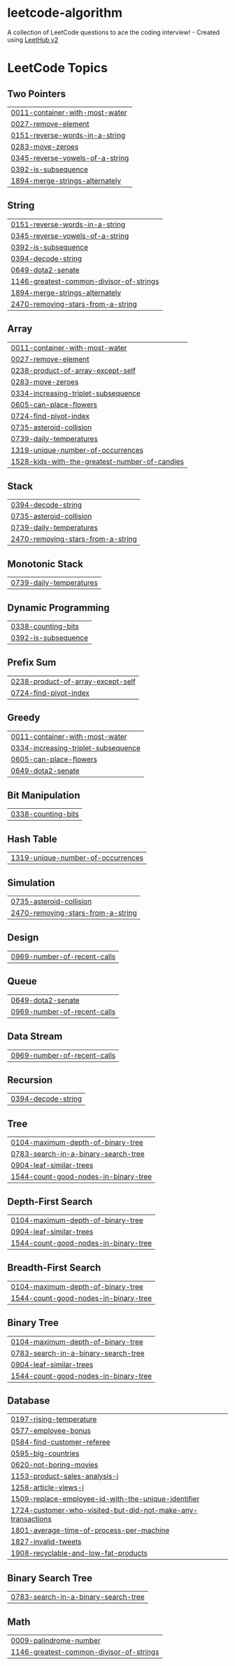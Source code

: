 # leetcode-algorithm
A collection of LeetCode questions to ace the coding interview! - Created using [LeetHub v2](https://github.com/arunbhardwaj/LeetHub-2.0)

<!---LeetCode Topics Start-->
# LeetCode Topics
## Two Pointers
|  |
| ------- |
| [0011-container-with-most-water](https://github.com/Cori1304-Seong/leetcode-algorithm/tree/master/0011-container-with-most-water) |
| [0027-remove-element](https://github.com/Cori1304-Seong/leetcode-algorithm/tree/master/0027-remove-element) |
| [0151-reverse-words-in-a-string](https://github.com/Cori1304-Seong/leetcode-algorithm/tree/master/0151-reverse-words-in-a-string) |
| [0283-move-zeroes](https://github.com/Cori1304-Seong/leetcode-algorithm/tree/master/0283-move-zeroes) |
| [0345-reverse-vowels-of-a-string](https://github.com/Cori1304-Seong/leetcode-algorithm/tree/master/0345-reverse-vowels-of-a-string) |
| [0392-is-subsequence](https://github.com/Cori1304-Seong/leetcode-algorithm/tree/master/0392-is-subsequence) |
| [1894-merge-strings-alternately](https://github.com/Cori1304-Seong/leetcode-algorithm/tree/master/1894-merge-strings-alternately) |
## String
|  |
| ------- |
| [0151-reverse-words-in-a-string](https://github.com/Cori1304-Seong/leetcode-algorithm/tree/master/0151-reverse-words-in-a-string) |
| [0345-reverse-vowels-of-a-string](https://github.com/Cori1304-Seong/leetcode-algorithm/tree/master/0345-reverse-vowels-of-a-string) |
| [0392-is-subsequence](https://github.com/Cori1304-Seong/leetcode-algorithm/tree/master/0392-is-subsequence) |
| [0394-decode-string](https://github.com/Cori1304-Seong/leetcode-algorithm/tree/master/0394-decode-string) |
| [0649-dota2-senate](https://github.com/Cori1304-Seong/leetcode-algorithm/tree/master/0649-dota2-senate) |
| [1146-greatest-common-divisor-of-strings](https://github.com/Cori1304-Seong/leetcode-algorithm/tree/master/1146-greatest-common-divisor-of-strings) |
| [1894-merge-strings-alternately](https://github.com/Cori1304-Seong/leetcode-algorithm/tree/master/1894-merge-strings-alternately) |
| [2470-removing-stars-from-a-string](https://github.com/Cori1304-Seong/leetcode-algorithm/tree/master/2470-removing-stars-from-a-string) |
## Array
|  |
| ------- |
| [0011-container-with-most-water](https://github.com/Cori1304-Seong/leetcode-algorithm/tree/master/0011-container-with-most-water) |
| [0027-remove-element](https://github.com/Cori1304-Seong/leetcode-algorithm/tree/master/0027-remove-element) |
| [0238-product-of-array-except-self](https://github.com/Cori1304-Seong/leetcode-algorithm/tree/master/0238-product-of-array-except-self) |
| [0283-move-zeroes](https://github.com/Cori1304-Seong/leetcode-algorithm/tree/master/0283-move-zeroes) |
| [0334-increasing-triplet-subsequence](https://github.com/Cori1304-Seong/leetcode-algorithm/tree/master/0334-increasing-triplet-subsequence) |
| [0605-can-place-flowers](https://github.com/Cori1304-Seong/leetcode-algorithm/tree/master/0605-can-place-flowers) |
| [0724-find-pivot-index](https://github.com/Cori1304-Seong/leetcode-algorithm/tree/master/0724-find-pivot-index) |
| [0735-asteroid-collision](https://github.com/Cori1304-Seong/leetcode-algorithm/tree/master/0735-asteroid-collision) |
| [0739-daily-temperatures](https://github.com/Cori1304-Seong/leetcode-algorithm/tree/master/0739-daily-temperatures) |
| [1319-unique-number-of-occurrences](https://github.com/Cori1304-Seong/leetcode-algorithm/tree/master/1319-unique-number-of-occurrences) |
| [1528-kids-with-the-greatest-number-of-candies](https://github.com/Cori1304-Seong/leetcode-algorithm/tree/master/1528-kids-with-the-greatest-number-of-candies) |
## Stack
|  |
| ------- |
| [0394-decode-string](https://github.com/Cori1304-Seong/leetcode-algorithm/tree/master/0394-decode-string) |
| [0735-asteroid-collision](https://github.com/Cori1304-Seong/leetcode-algorithm/tree/master/0735-asteroid-collision) |
| [0739-daily-temperatures](https://github.com/Cori1304-Seong/leetcode-algorithm/tree/master/0739-daily-temperatures) |
| [2470-removing-stars-from-a-string](https://github.com/Cori1304-Seong/leetcode-algorithm/tree/master/2470-removing-stars-from-a-string) |
## Monotonic Stack
|  |
| ------- |
| [0739-daily-temperatures](https://github.com/Cori1304-Seong/leetcode-algorithm/tree/master/0739-daily-temperatures) |
## Dynamic Programming
|  |
| ------- |
| [0338-counting-bits](https://github.com/Cori1304-Seong/leetcode-algorithm/tree/master/0338-counting-bits) |
| [0392-is-subsequence](https://github.com/Cori1304-Seong/leetcode-algorithm/tree/master/0392-is-subsequence) |
## Prefix Sum
|  |
| ------- |
| [0238-product-of-array-except-self](https://github.com/Cori1304-Seong/leetcode-algorithm/tree/master/0238-product-of-array-except-self) |
| [0724-find-pivot-index](https://github.com/Cori1304-Seong/leetcode-algorithm/tree/master/0724-find-pivot-index) |
## Greedy
|  |
| ------- |
| [0011-container-with-most-water](https://github.com/Cori1304-Seong/leetcode-algorithm/tree/master/0011-container-with-most-water) |
| [0334-increasing-triplet-subsequence](https://github.com/Cori1304-Seong/leetcode-algorithm/tree/master/0334-increasing-triplet-subsequence) |
| [0605-can-place-flowers](https://github.com/Cori1304-Seong/leetcode-algorithm/tree/master/0605-can-place-flowers) |
| [0649-dota2-senate](https://github.com/Cori1304-Seong/leetcode-algorithm/tree/master/0649-dota2-senate) |
## Bit Manipulation
|  |
| ------- |
| [0338-counting-bits](https://github.com/Cori1304-Seong/leetcode-algorithm/tree/master/0338-counting-bits) |
## Hash Table
|  |
| ------- |
| [1319-unique-number-of-occurrences](https://github.com/Cori1304-Seong/leetcode-algorithm/tree/master/1319-unique-number-of-occurrences) |
## Simulation
|  |
| ------- |
| [0735-asteroid-collision](https://github.com/Cori1304-Seong/leetcode-algorithm/tree/master/0735-asteroid-collision) |
| [2470-removing-stars-from-a-string](https://github.com/Cori1304-Seong/leetcode-algorithm/tree/master/2470-removing-stars-from-a-string) |
## Design
|  |
| ------- |
| [0969-number-of-recent-calls](https://github.com/Cori1304-Seong/leetcode-algorithm/tree/master/0969-number-of-recent-calls) |
## Queue
|  |
| ------- |
| [0649-dota2-senate](https://github.com/Cori1304-Seong/leetcode-algorithm/tree/master/0649-dota2-senate) |
| [0969-number-of-recent-calls](https://github.com/Cori1304-Seong/leetcode-algorithm/tree/master/0969-number-of-recent-calls) |
## Data Stream
|  |
| ------- |
| [0969-number-of-recent-calls](https://github.com/Cori1304-Seong/leetcode-algorithm/tree/master/0969-number-of-recent-calls) |
## Recursion
|  |
| ------- |
| [0394-decode-string](https://github.com/Cori1304-Seong/leetcode-algorithm/tree/master/0394-decode-string) |
## Tree
|  |
| ------- |
| [0104-maximum-depth-of-binary-tree](https://github.com/Cori1304-Seong/leetcode-algorithm/tree/master/0104-maximum-depth-of-binary-tree) |
| [0783-search-in-a-binary-search-tree](https://github.com/Cori1304-Seong/leetcode-algorithm/tree/master/0783-search-in-a-binary-search-tree) |
| [0904-leaf-similar-trees](https://github.com/Cori1304-Seong/leetcode-algorithm/tree/master/0904-leaf-similar-trees) |
| [1544-count-good-nodes-in-binary-tree](https://github.com/Cori1304-Seong/leetcode-algorithm/tree/master/1544-count-good-nodes-in-binary-tree) |
## Depth-First Search
|  |
| ------- |
| [0104-maximum-depth-of-binary-tree](https://github.com/Cori1304-Seong/leetcode-algorithm/tree/master/0104-maximum-depth-of-binary-tree) |
| [0904-leaf-similar-trees](https://github.com/Cori1304-Seong/leetcode-algorithm/tree/master/0904-leaf-similar-trees) |
| [1544-count-good-nodes-in-binary-tree](https://github.com/Cori1304-Seong/leetcode-algorithm/tree/master/1544-count-good-nodes-in-binary-tree) |
## Breadth-First Search
|  |
| ------- |
| [0104-maximum-depth-of-binary-tree](https://github.com/Cori1304-Seong/leetcode-algorithm/tree/master/0104-maximum-depth-of-binary-tree) |
| [1544-count-good-nodes-in-binary-tree](https://github.com/Cori1304-Seong/leetcode-algorithm/tree/master/1544-count-good-nodes-in-binary-tree) |
## Binary Tree
|  |
| ------- |
| [0104-maximum-depth-of-binary-tree](https://github.com/Cori1304-Seong/leetcode-algorithm/tree/master/0104-maximum-depth-of-binary-tree) |
| [0783-search-in-a-binary-search-tree](https://github.com/Cori1304-Seong/leetcode-algorithm/tree/master/0783-search-in-a-binary-search-tree) |
| [0904-leaf-similar-trees](https://github.com/Cori1304-Seong/leetcode-algorithm/tree/master/0904-leaf-similar-trees) |
| [1544-count-good-nodes-in-binary-tree](https://github.com/Cori1304-Seong/leetcode-algorithm/tree/master/1544-count-good-nodes-in-binary-tree) |
## Database
|  |
| ------- |
| [0197-rising-temperature](https://github.com/Cori1304-Seong/leetcode-algorithm/tree/master/0197-rising-temperature) |
| [0577-employee-bonus](https://github.com/Cori1304-Seong/leetcode-algorithm/tree/master/0577-employee-bonus) |
| [0584-find-customer-referee](https://github.com/Cori1304-Seong/leetcode-algorithm/tree/master/0584-find-customer-referee) |
| [0595-big-countries](https://github.com/Cori1304-Seong/leetcode-algorithm/tree/master/0595-big-countries) |
| [0620-not-boring-movies](https://github.com/Cori1304-Seong/leetcode-algorithm/tree/master/0620-not-boring-movies) |
| [1153-product-sales-analysis-i](https://github.com/Cori1304-Seong/leetcode-algorithm/tree/master/1153-product-sales-analysis-i) |
| [1258-article-views-i](https://github.com/Cori1304-Seong/leetcode-algorithm/tree/master/1258-article-views-i) |
| [1509-replace-employee-id-with-the-unique-identifier](https://github.com/Cori1304-Seong/leetcode-algorithm/tree/master/1509-replace-employee-id-with-the-unique-identifier) |
| [1724-customer-who-visited-but-did-not-make-any-transactions](https://github.com/Cori1304-Seong/leetcode-algorithm/tree/master/1724-customer-who-visited-but-did-not-make-any-transactions) |
| [1801-average-time-of-process-per-machine](https://github.com/Cori1304-Seong/leetcode-algorithm/tree/master/1801-average-time-of-process-per-machine) |
| [1827-invalid-tweets](https://github.com/Cori1304-Seong/leetcode-algorithm/tree/master/1827-invalid-tweets) |
| [1908-recyclable-and-low-fat-products](https://github.com/Cori1304-Seong/leetcode-algorithm/tree/master/1908-recyclable-and-low-fat-products) |
## Binary Search Tree
|  |
| ------- |
| [0783-search-in-a-binary-search-tree](https://github.com/Cori1304-Seong/leetcode-algorithm/tree/master/0783-search-in-a-binary-search-tree) |
## Math
|  |
| ------- |
| [0009-palindrome-number](https://github.com/Cori1304-Seong/leetcode-algorithm/tree/master/0009-palindrome-number) |
| [1146-greatest-common-divisor-of-strings](https://github.com/Cori1304-Seong/leetcode-algorithm/tree/master/1146-greatest-common-divisor-of-strings) |
<!---LeetCode Topics End-->